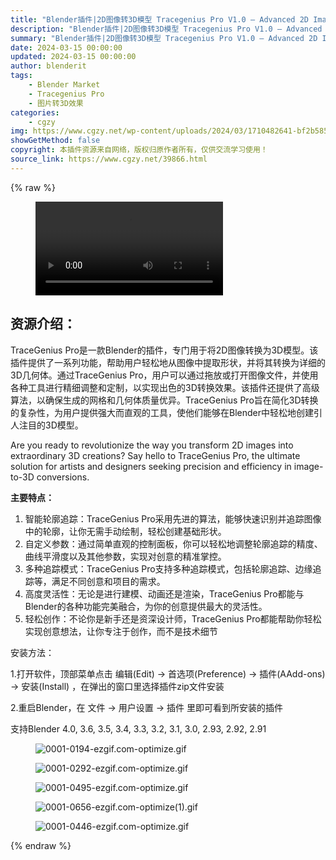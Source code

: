 ```yaml
---
title: "Blender插件|2D图像转3D模型 Tracegenius Pro V1.0 – Advanced 2D Image To 3D Tracer"
description: "Blender插件|2D图像转3D模型 Tracegenius Pro V1.0 – Advanced 2D Image To 3D Tracer"
summary: "Blender插件|2D图像转3D模型 Tracegenius Pro V1.0 – Advanced 2D Image To 3D Tracer"
date: 2024-03-15 00:00:00
updated: 2024-03-15 00:00:00
author: blenderit
tags: 
    - Blender Market
    - Tracegenius Pro
    - 图片转3D效果
categories:
    - cgzy
img: https://www.cgzy.net/wp-content/uploads/2024/03/1710482641-bf2b585aaeb7a04.webp
showGetMethod: false
copyright: 本插件资源来自网络，版权归原作者所有，仅供交流学习使用！
source_link: https://www.cgzy.net/39866.html
---
```


{% raw %}
<figure class="wp-block-video aligncenter"><video controls src="http://cloud.video.taobao.com/play/u/null/p/1/e/6/t/1/453270101883.mp4"></video></figure><div class="wp-block-pandastudio-title"><div class="title_style_01"><h2 id="h2-0">资源介绍：</h2></div></div><p class="is-style-text-indent-2em">TraceGenius Pro是一款Blender的插件，专门用于将2D图像转换为3D模型。该插件提供了一系列功能，帮助用户轻松地从图像中提取形状，并将其转换为详细的3D几何体。通过TraceGenius Pro，用户可以通过拖放或打开图像文件，并使用各种工具进行精细调整和定制，以实现出色的3D转换效果。该插件还提供了高级算法，以确保生成的网格和几何体质量优异。TraceGenius Pro旨在简化3D转换的复杂性，为用户提供强大而直观的工具，使他们能够在Blender中轻松地创建引人注目的3D模型。</p><p>Are you ready to revolutionize the way you transform 2D images into extraordinary 3D creations? Say hello to TraceGenius Pro, the ultimate solution for artists and designers seeking precision and efficiency in image-to-3D conversions.</p><p><strong>主要特点：</strong></p><ol>
<li>智能轮廓追踪：TraceGenius Pro采用先进的算法，能够快速识别并追踪图像中的轮廓，让你无需手动绘制，轻松创建基础形状。</li>



<li>自定义参数：通过简单直观的控制面板，你可以轻松地调整轮廓追踪的精度、曲线平滑度以及其他参数，实现对创意的精准掌控。</li>



<li>多种追踪模式：TraceGenius Pro支持多种追踪模式，包括轮廓追踪、边缘追踪等，满足不同创意和项目的需求。</li>



<li>高度灵活性：无论是进行建模、动画还是渲染，TraceGenius Pro都能与Blender的各种功能完美融合，为你的创意提供最大的灵活性。</li>



<li>轻松创作：不论你是新手还是资深设计师，TraceGenius Pro都能帮助你轻松实现创意想法，让你专注于创作，而不是技术细节</li>
</ol><div class="wp-block-pandastudio-title"><div class="title_style_01"><p>安装方法：</p></div></div><p>1.打开软件，顶部菜单点击 编辑(Edit) → 首选项(Preference) → 插件(AAdd-ons) → 安装(Install) ，在弹出的窗口里选择插件zip文件安装</p><p>2.重启Blender，在 文件 → 用户设置 → 插件 里即可看到所安装的插件</p><div class="wp-block-pandastudio-tips"><div class="tip success "><p>支持Blender 4.0, 3.6, 3.5, 3.4, 3.3, 3.2, 3.1, 3.0, 2.93, 2.92, 2.91</p>
</div></div><div class="wp-block-image is-style-border-round-and-with-shadow">
<figure class="aligncenter"><img decoding="async" src="https://img.alicdn.com/imgextra/i4/717183932/O1CN01FeB4CV1euuGYOW6Lb_!!717183932.gif" alt="0001-0194-ezgif.com-optimize.gif" title="Blender插件|2D图像转3D模型 Tracegenius Pro V1.0 – Advanced 2D Image To 3D Tracer"></figure></div><div class="wp-block-image is-style-border-round-and-with-shadow">
<figure class="aligncenter"><img decoding="async" src="https://img.alicdn.com/imgextra/i2/717183932/O1CN01458RIc1euuGatrHXi_!!717183932.gif" alt="0001-0292-ezgif.com-optimize.gif" title="Blender插件|2D图像转3D模型 Tracegenius Pro V1.0 – Advanced 2D Image To 3D Tracer"></figure></div><div class="wp-block-image is-style-border-round-and-with-shadow">
<figure class="aligncenter"><img decoding="async" src="https://img.alicdn.com/imgextra/i3/717183932/O1CN01KkxyOH1euuGatqwlA_!!717183932.gif" alt="0001-0495-ezgif.com-optimize.gif" title="Blender插件|2D图像转3D模型 Tracegenius Pro V1.0 – Advanced 2D Image To 3D Tracer"></figure></div><div class="wp-block-image is-style-border-round-and-with-shadow">
<figure class="aligncenter"><img decoding="async" src="https://img.alicdn.com/imgextra/i2/717183932/O1CN01PsHAGN1euuGa1Fgm4_!!717183932.gif" alt="0001-0656-ezgif.com-optimize(1).gif" title="Blender插件|2D图像转3D模型 Tracegenius Pro V1.0 – Advanced 2D Image To 3D Tracer"></figure></div><div class="wp-block-image is-style-border-round-and-with-shadow">
<figure class="aligncenter"><img decoding="async" src="https://img.alicdn.com/imgextra/i2/717183932/O1CN018XDb1G1euuGbGf4Ng_!!717183932.gif" alt="0001-0446-ezgif.com-optimize.gif" title="Blender插件|2D图像转3D模型 Tracegenius Pro V1.0 – Advanced 2D Image To 3D Tracer"></figure></div>
<div style="display: none">cgzy</div>
{% endraw %}